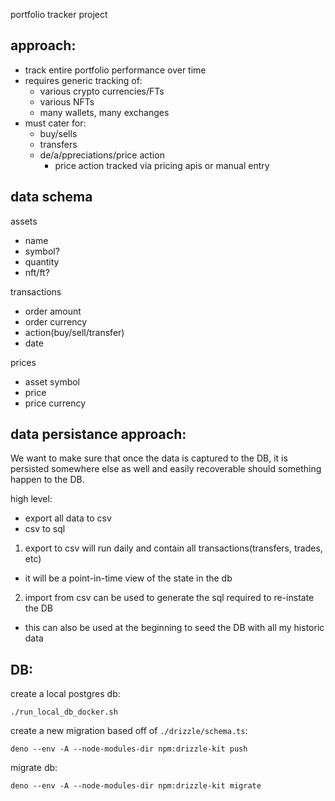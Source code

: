 portfolio tracker project

## approach:
- track entire portfolio performance over time
- requires generic tracking of: 
    - various crypto currencies/FTs
    - various NFTs
    - many wallets, many exchanges
- must cater for:
    - buy/sells
    - transfers
    - de/a/ppreciations/price action
        - price action tracked via pricing apis or manual entry

## data schema

assets
- name
- symbol?
- quantity
- nft/ft?

transactions
- order amount
- order currency
- action(buy/sell/transfer)
- date

prices
- asset symbol
- price
- price currency

## data persistance approach:
We want to make sure that once the data is captured to the DB, it is persisted somewhere else as well and easily recoverable should something happen to the DB.

high level:
- export all data to csv
- csv to sql

1. export to csv will run daily and contain all transactions(transfers, trades, etc)
- it will be a point-in-time view of the state in the db
2. import from csv can be used to generate the sql required to re-instate the DB
- this can also be used at the beginning to seed the DB with all my historic data

## DB:

create a local postgres db:
```
./run_local_db_docker.sh
```

create a new migration based off of `./drizzle/schema.ts`:
```
deno --env -A --node-modules-dir npm:drizzle-kit push
```

migrate db:
```
deno --env -A --node-modules-dir npm:drizzle-kit migrate
```